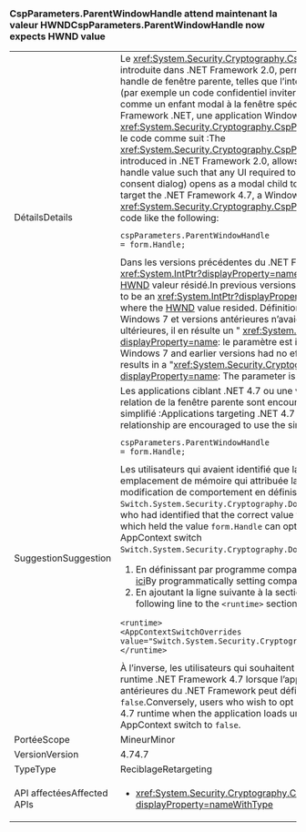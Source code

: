 ### <a name="cspparametersparentwindowhandle-now-expects-hwnd-value"></a><span data-ttu-id="f139e-101">CspParameters.ParentWindowHandle attend maintenant la valeur HWND</span><span class="sxs-lookup"><span data-stu-id="f139e-101">CspParameters.ParentWindowHandle now expects HWND value</span></span>

|   |   |
|---|---|
|<span data-ttu-id="f139e-102">Détails</span><span class="sxs-lookup"><span data-stu-id="f139e-102">Details</span></span>|<span data-ttu-id="f139e-103">Le <xref:System.Security.Cryptography.CspParameters.ParentWindowHandle> valeur, introduite dans .NET Framework 2.0, permet à une application enregistrer une valeur de handle de fenêtre parente, telles que l’interface utilisateur requis pour accéder à la clé (par exemple un code confidentiel inviter ou boîte de dialogue de consentement) s’ouvre comme un enfant modal à la fenêtre spécifiée. Les applications qui ciblent le 4.7 Framework .NET, une application Windows Forms peut définir le <xref:System.Security.Cryptography.CspParameters.ParentWindowHandle> propriété avec le code comme suit :</span><span class="sxs-lookup"><span data-stu-id="f139e-103">The <xref:System.Security.Cryptography.CspParameters.ParentWindowHandle> value, introduced in .NET Framework 2.0, allows an application to register a parent window handle value such that any UI required to access the key (such as a PIN prompt or consent dialog) opens as a modal child to the specified window.Starting with apps that target the .NET Framework 4.7, a Windows Forms application can set the <xref:System.Security.Cryptography.CspParameters.ParentWindowHandle> property with code like the following:</span></span><pre><code class="language-C#">cspParameters.ParentWindowHandle = form.Handle;&#13;&#10;</code></pre><span data-ttu-id="f139e-104">Dans les versions précédentes du .NET Framework, la valeur était censée être une <xref:System.IntPtr?displayProperty=name> représentant un emplacement mémoire où les [HWND](https://msdn.microsoft.com/library/windows/desktop/aa383751.aspx#HWND) valeur résidé.</span><span class="sxs-lookup"><span data-stu-id="f139e-104">In previous versions of the .NET Framework, the value was expected to be an <xref:System.IntPtr?displayProperty=name> representing a location in memory where the [HWND](https://msdn.microsoft.com/library/windows/desktop/aa383751.aspx#HWND) value resided.</span></span> <span data-ttu-id="f139e-105">Définition de la propriété au formulaire. Handle sur Windows 7 et versions antérieures n’avaient aucun effet, mais sur Windows 8 et versions ultérieures, il en résulte un &quot; <xref:System.Security.Cryptography.CryptographicException?displayProperty=name>: le paramètre est incorrect.&quot;</span><span class="sxs-lookup"><span data-stu-id="f139e-105">Setting the property to form.Handle on Windows 7 and earlier versions had no effect, but on Windows 8 and later versions, it results in a &quot;<xref:System.Security.Cryptography.CryptographicException?displayProperty=name>: The parameter is incorrect.&quot;</span></span>|
|<span data-ttu-id="f139e-106">Suggestion</span><span class="sxs-lookup"><span data-stu-id="f139e-106">Suggestion</span></span>|<span data-ttu-id="f139e-107">Les applications ciblant .NET 4.7 ou une version ultérieure désireux d’enregistrer une relation de la fenêtre parente sont encouragées à utiliser le formulaire simplifié :</span><span class="sxs-lookup"><span data-stu-id="f139e-107">Applications targeting .NET 4.7 or higher wishing to register a parent window relationship are encouraged to use the simplified form:</span></span><pre><code class="language-C#">cspParameters.ParentWindowHandle = form.Handle;&#13;&#10;</code></pre><span data-ttu-id="f139e-108">Les utilisateurs qui avaient identifié que la valeur correcte pour passer a l’adresse d’un emplacement de mémoire qui attribuée la valeur <code>form.Handle</code> peuvent la refuser la modification de comportement en définissant le commutateur AppContext <code>Switch.System.Security.Cryptography.DoNotAddrOfCspParentWindowHandle</code> à <code>true</code>.</span><span class="sxs-lookup"><span data-stu-id="f139e-108">Users who had identified that the correct value to pass was the address of a memory location which held the value <code>form.Handle</code> can opt out of the behavior change by setting the AppContext switch <code>Switch.System.Security.Cryptography.DoNotAddrOfCspParentWindowHandle</code> to <code>true</code>.</span></span><ol><li><span data-ttu-id="f139e-109">En définissant par programme compat bascule sur le AppContext, comme expliqué [ici](http://blogs.msdn.com/b/dotnet/archive/2015/04/29/net-announcements-at-build-2015.aspx#dotnet46)</span><span class="sxs-lookup"><span data-stu-id="f139e-109">By programmatically setting compat switches on the AppContext, as explained [here](http://blogs.msdn.com/b/dotnet/archive/2015/04/29/net-announcements-at-build-2015.aspx#dotnet46)</span></span></li><li><span data-ttu-id="f139e-110">En ajoutant la ligne suivante à la section <code>&lt;runtime&gt;</code> du fichier app.config :</span><span class="sxs-lookup"><span data-stu-id="f139e-110">By adding the following line to the <code>&lt;runtime&gt;</code> section of the app.config file:</span></span></li></ol><pre><code class="language-xml">&lt;runtime&gt;&#13;&#10;&lt;AppContextSwitchOverrides value=&quot;Switch.System.Security.Cryptography.DoNotAddrOfCspParentWindowHandle=true&quot;/&gt;&#13;&#10;&lt;/runtime&gt;&#13;&#10;</code></pre><span data-ttu-id="f139e-111">À l’inverse, les utilisateurs qui souhaitent s’abonner au nouveau comportement sur le runtime .NET Framework 4.7 lorsque l’application est chargée sous les versions antérieures du .NET Framework peut définir le AppContext basculent vers <code>false</code>.</span><span class="sxs-lookup"><span data-stu-id="f139e-111">Conversely, users who wish to opt in to the new behavior on the .NET Framework 4.7 runtime when the application loads under older .NET Framework versions can set the AppContext switch to <code>false</code>.</span></span>|
|<span data-ttu-id="f139e-112">Portée</span><span class="sxs-lookup"><span data-stu-id="f139e-112">Scope</span></span>|<span data-ttu-id="f139e-113">Mineur</span><span class="sxs-lookup"><span data-stu-id="f139e-113">Minor</span></span>|
|<span data-ttu-id="f139e-114">Version</span><span class="sxs-lookup"><span data-stu-id="f139e-114">Version</span></span>|<span data-ttu-id="f139e-115">4.7</span><span class="sxs-lookup"><span data-stu-id="f139e-115">4.7</span></span>|
|<span data-ttu-id="f139e-116">Type</span><span class="sxs-lookup"><span data-stu-id="f139e-116">Type</span></span>|<span data-ttu-id="f139e-117">Reciblage</span><span class="sxs-lookup"><span data-stu-id="f139e-117">Retargeting</span></span>|
|<span data-ttu-id="f139e-118">API affectées</span><span class="sxs-lookup"><span data-stu-id="f139e-118">Affected APIs</span></span>|<ul><li><xref:System.Security.Cryptography.CspParameters.ParentWindowHandle?displayProperty=nameWithType></li></ul>|

